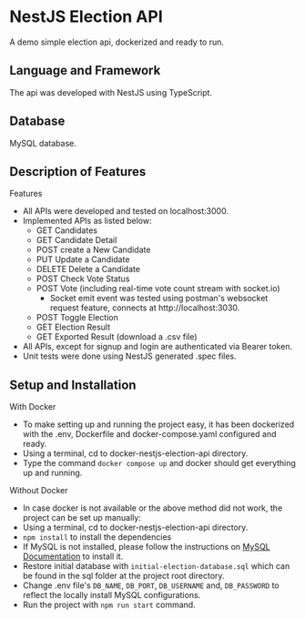 # NestJS Election API

A demo simple election api, dockerized and ready to run.

## Language and Framework

The api was developed with NestJS using TypeScript.

## Database

MySQL database.

## Description of Features

Features 
* All APIs were developed and tested on localhost:3000.
* Implemented APIs as listed below:
  * GET Candidates
  * GET Candidate Detail
  * POST create a New Candidate
  * PUT Update a Candidate
  * DELETE Delete a Candidate
  * POST Check Vote Status
  * POST Vote (including real-time vote count stream with socket.io)
    * Socket emit event was tested using postman's websocket request feature, connects at http://localhost:3030.  
  * POST Toggle Election
  * GET Election Result
  * GET Exported Result (download a .csv file)
* All APIs, except for signup and login are authenticated via Bearer token.
* Unit tests were done using NestJS generated .spec files.

## Setup and Installation

With Docker
* To make setting up and running the project easy, it has been dockerized with the .env, Dockerfile and docker-compose.yaml configured and ready.
* Using a terminal, cd to docker-nestjs-election-api directory.
* Type the command ``docker compose up`` and docker should get everything up and running.

Without Docker
* In case docker is not available or the above method did not work, the project can be set up manually:
* Using a terminal, cd to docker-nestjs-election-api directory.
* ``npm install`` to install the dependencies
* If MySQL is not installed, please follow the instructions on [MySQL Documentation](https://dev.mysql.com/doc/mysql-installation-excerpt/5.7/en/) to install it.
* Restore initial database with ``initial-election-database.sql`` which can be found in the sql folder at the project root directory.
* Change .env file's ``DB_NAME``, ``DB_PORT``, ``DB_USERNAME`` and, ``DB_PASSWORD`` to reflect the locally install MySQL configurations. 
* Run the project with ``npm run start`` command.